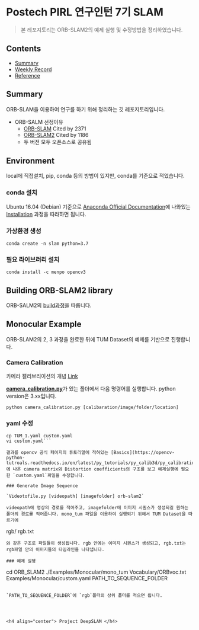 # Postech PIRL 연구인턴 7기 SLAM
> 본 레포지토리는 ORB-SLAM2의 예제 실행 및 수정방법을 정리하였습니다.


## Contents  
- [Summary](#summary)
- [Weekly Record](https://github.com/JinYeJin/legendary-octo-adventure/wiki/Development-Record)
- [Reference](https://github.com/JinYeJin/legendary-octo-adventure/wiki/Reference)


## Summary

ORB-SLAM을 이용하여 연구를 하기 위해 정리하는 깃 레포지토리입니다.

- ORB-SALM 선정이유
    - [ORB-SLAM](https://github.com/raulmur/ORB_SLAM) Cited by 2371
    - [ORB-SLAM2](https://github.com/raulmur/ORB_SLAM) Cited by 1186
    - 두 버전 모두 오픈소스로 공유됨

## Environment

local에 직접설치, pip, conda 등의 방법이 있지만, conda를 기준으로 적었습니다.

### conda 설치
Ubuntu 16.04 (Debian) 기준으로 [Anaconda Official Documentation](https://docs.anaconda.com/anaconda/install/linux/)에 나와있는 [Installation](https://docs.anaconda.com/anaconda/install/linux/#installation) 과정을 따라하면 됩니다.

### 가상환경 생성

`conda create -n slam python=3.7`

### 필요 라이브러리 설치

`conda install -c menpo opencv3`


## Building ORB-SLAM2 library

ORB-SALM2의 [build과정](https://github.com/raulmur/ORB_SLAM2#2-prerequisites)을 따릅니다.

## Monocular Example

ORB-SLAM2의 2, 3 과정을 완료한 뒤에 TUM Dataset의 예제를 기반으로 진행합니다.

### Camera Calibration
카메라 캘리브리이션의 개념 [Link](https://darkpgmr.tistory.com/32)

[**camera_calibration.py**](https://github.com/JinYeJin/legendary-octo-adventure/blob/master/camera_calibration.py)가 있는 폴더에서 다음 명령어를 실행합니다. python version은 3.xx입니다.

`python camera_calibration.py [calibaration/image/folder/location]`

### yaml 수정

```cd ORB_SLAM2/Examples/Monocular
cp TUM_1.yaml custom.yaml
vi custom.yaml```

결과를 opencv 공식 페이지의 튜토리얼에 적혀있는 [Basics](https://opencv-python-tutroals.readthedocs.io/en/latest/py_tutorials/py_calib3d/py_calibration/py_calibration.html#basics)에 나온 camera matrix와 Distortion coefficients의 구조를 보고 예제실행에 필요한 `custom.yaml`파일을 수정합니다.

### Generate Image Sequence

`Videotofile.py [videopath] [imagefolder] orb-slam2`

videopath에 영상의 경로를 적어주고, imagefolder에 이미지 시퀀스가 생성되길 원하는 폴더의 경로를 적어줍니다. mono_tum 파일을 이용하여 실행되기 위해서 TUM Dataset을 따르기에
```
rgb/
rgb.txt
```
와 같은 구조로 파일들이 생성됩니다. rgb 안에는 이미지 시퀀스가 생성되고, rgb.txt는 rgb파일 안의 이미지들의 타임라인을 나타냅니다.

### 예제 실행
```
cd ORB_SLAM2
./Examples/Monocular/mono_tum Vocabulary/ORBvoc.txt Examples/Monocular/custom.yaml PATH_TO_SEQUENCE_FOLDER
```

`PATH_TO_SEQUENCE_FOLDER`에 `rgb`폴더의 상위 폴더를 적으면 됩니다.




<h4 align="center"> Project DeepSLAM </h4>
